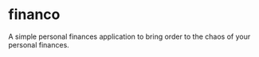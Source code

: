 # financo

A simple personal finances application to bring order to the chaos of your personal finances.
